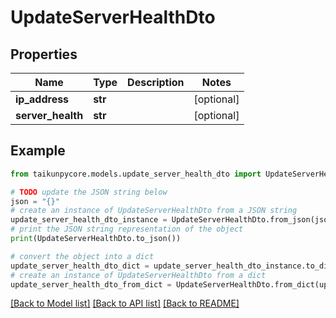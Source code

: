 # UpdateServerHealthDto


## Properties

Name | Type | Description | Notes
------------ | ------------- | ------------- | -------------
**ip_address** | **str** |  | [optional] 
**server_health** | **str** |  | [optional] 

## Example

```python
from taikunpycore.models.update_server_health_dto import UpdateServerHealthDto

# TODO update the JSON string below
json = "{}"
# create an instance of UpdateServerHealthDto from a JSON string
update_server_health_dto_instance = UpdateServerHealthDto.from_json(json)
# print the JSON string representation of the object
print(UpdateServerHealthDto.to_json())

# convert the object into a dict
update_server_health_dto_dict = update_server_health_dto_instance.to_dict()
# create an instance of UpdateServerHealthDto from a dict
update_server_health_dto_from_dict = UpdateServerHealthDto.from_dict(update_server_health_dto_dict)
```
[[Back to Model list]](../README.md#documentation-for-models) [[Back to API list]](../README.md#documentation-for-api-endpoints) [[Back to README]](../README.md)


